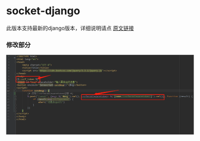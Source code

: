 # socket-django

 此版本支持最新的django版本，详细说明请点 [原文链接](https://blog.csdn.net/u012751272/article/details/89197325)


### 修改部分
![RUNOOB 图标](static/explain/20190917120142.png)